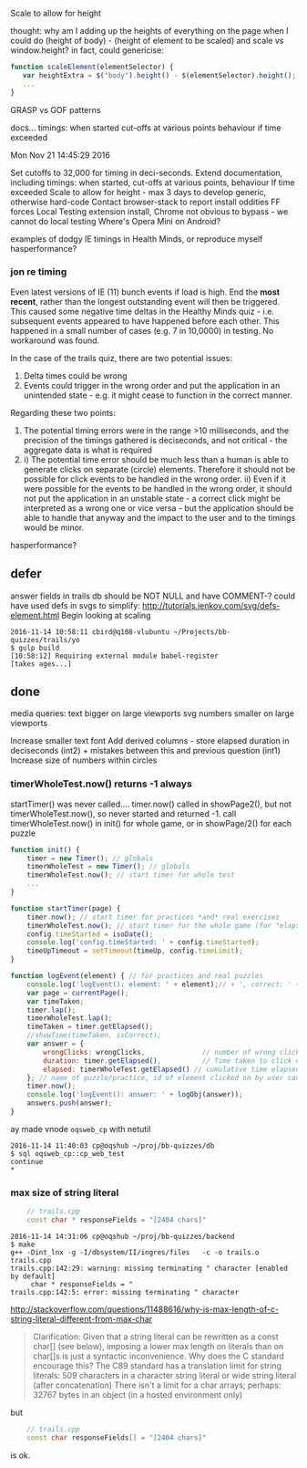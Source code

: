 
Scale to allow for height

thought: why am I adding up the heights of everything on the page when I could do (height of body) - (height of element to be scaled) and scale vs window.height?
in fact, could genericise:

```js
function scaleElement(elementSelector) {
   var heightExtra = $("body").height() - $(elementSelector).height();
   ...
}
```

GRASP vs GOF patterns

docs...
    timings: 
        when started
        cut-offs at various points
        behaviour if time exceeded

Mon Nov 21 14:45:29 2016

Set cutoffs to 32,000 for timing in deci-seconds.
Extend documentation, including timings: when started, cut-offs at various points, behaviour If time exceeded
Scale to allow for height - max 3 days to develop generic, otherwise hard-code
Contact browser-stack to report install oddities
    FF forces Local Testing extension install, Chrome not obvious to bypass - we cannot do local testing
    Where's Opera Mini on Android?

examples of dodgy IE timings in Health Minds, or reproduce myself
hasperformance?

### jon re timing

Even latest versions of IE (11) bunch events if load is high. End the **most recent**, rather than the longest outstanding event will then be triggered. This caused some negative time deltas in the Healthy Minds quiz - i.e. subsequent events appeared to have happened before each other. This happened in a small number of cases (e.g. 7 in 10,0000) in testing. No workaround was found.

In the case of the trails quiz, there are two potential issues:
1) Delta times could be wrong
2) Events could trigger in the wrong order and put the application in an unintended state - e.g. it might cease to function in the correct manner.

Regarding these two points:
1) The potential timing errors were in the range >10 milliseconds, and the precision of the timings gathered is deciseconds, and not critical - the aggregate data is what is required
2) i) The potential time error should be much less than a human is able to generate clicks on separate (circle) elements. Therefore it should not be possible for click events to be handled in the wrong order.
   ii) Even if it were possible for the events to be handled in the wrong order, it should not put the application in an unstable state - a correct click might be interpreted as a wrong one or vice versa - but the application should be able to handle that anyway and the impact to the user and to the timings would be minor.

hasperformance?


## defer

answer fields in trails db should be NOT NULL and have COMMENT-?
could have used defs in svgs to simplify: http://tutorials.jenkov.com/svg/defs-element.html
Begin looking at scaling

    2016-11-14 10:58:11 cbird@q108-vlubuntu ~/Projects/bb-quizzes/trails/yo
    $ gulp build
    [10:58:12] Requiring external module babel-register
    [takes ages...]


## done

media queries:
text bigger on large viewports
svg numbers smaller on large viewports

Increase smaller text font
Add derived columns - store elapsed duration in deciseconds (int2) + mistakes between this and previous question (int1)
Increase size of numbers within circles

### timerWholeTest.now() returns -1 always

startTimer() was never called....
timer.now() called in showPage2(), but not timerWholeTest.now(), so never started and returned -1.
call timerWholeTest.now() in init() for whole game, or in showPage/2() for each puzzle

```js
function init() {
    timer = new Timer(); // globals
    timerWholeTest = new Timer(); // globals
    timerWholeTest.now(); // start timer for whole test
    ...
}
```

```js
function startTimer(page) {
    timer.now(); // start timer for practices *and* real exercises
    timerWholeTest.now(); // start timer for the whole game (for "elapsed" field)
    config.timeStarted = isoDate();
    console.log('config.timeStarted: ' + config.timeStarted);
    timeUpTimeout = setTimeout(timeUp, config.timeLimit);
}
```

```js
function logEvent(element) { // for practices and real puzzles
    console.log('logEvent(): element: ' + element);// + ', correct: ' + isCorrect);
    var page = currentPage();
    var timeTaken;
    timer.lap();
    timerWholeTest.lap();
    timeTaken = timer.getElapsed();
    //showTime(timeTaken, isCorrect);
    var answer = {
        wrongClicks: wrongClicks,              // number of wrong clicks before correct
        duration: timer.getElapsed(),          // Time taken to click on next correct element
        elapsed: timerWholeTest.getElapsed() // cumulative time elapsed
    }; // name of puzzle/practice, id of element clicked on by user can be determined by position in list
    timer.now();
    console.log('logEvent(): answer: ' + logObj(answer));
    answers.push(answer);
}
```

ay made vnode `oqsweb_cp` with netutil

    2016-11-14 11:40:03 cp@oqshub ~/proj/bb-quizzes/db
    $ sql oqsweb_cp::cp_web_test
    continue
    * 


### max size of string literal


```c++
    // trails.cpp
    const char * responseFields = "[2404 chars]"
```

    2016-11-14 14:31:06 cp@oqshub ~/proj/bb-quizzes/backend
    $ make
    g++ -Dint_lnx -g -I/dbsystem/II/ingres/files   -c -o trails.o trails.cpp
    trails.cpp:142:29: warning: missing terminating " character [enabled by default]
         char * responseFields = "
    trails.cpp:142:5: error: missing terminating " character

http://stackoverflow.com/questions/11488616/why-is-max-length-of-c-string-literal-different-from-max-char
>Clarification: Given that a string literal can be rewritten as a const
char[] (see below), imposing a lower max length on literals than on char[]s is just a syntactic inconvenience. Why does the C standard encourage this?
The C89 standard has a translation limit for string literals: 509 characters in a character string literal or wide string literal (after concatenation)
There isn't a limit for a char arrays; perhaps: 32767 bytes in an object (in a hosted environment only)

but

```c++
    // trails.cpp
    const char responseFields[] = "[2404 chars]"
```

is ok.
